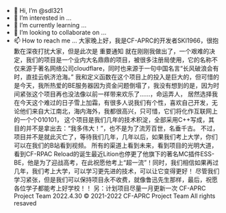 - 👋 Hi, I’m @sdl321
- 👀 I’m interested in ...
- 🌱 I’m currently learning ...
- 💞️ I’m looking to collaborate on ...
- 📫 How to reach me ...
大家晚上好，我是CF-APRC的开发者SKI1966，很抱歉在深夜打扰大家，但是此次是
																															重要通知
  就在刚刚我做出了，一个艰难的决定，我们的项目是一个业内大名鼎鼎的项目，被很多注册局使用，它的名称不仅来源于著名网络公司cloudflare，同时也来源于一句中国名言“长风破浪会有时，直挂云帆济沧海。”
我和定义函数在这个项目上的投入是巨大的，但可惜的是今天，我所热爱的BE服务器因为资金问题倒塌了，我没有想到的是，因为时间紧张这个项目再也没法像以前一样带来欢乐了......，命运弄人，
居然选择我在今天这个难过的日子雪上加霜，有很多人说我们有个性，喜欢自己开发，无论他们来自大江南北，海内海外，我都很高兴，只可惜，它们将化作互联网上的一个个010101，
这个项目是我们几年的技术积淀，全部采用C++写成，其目的并不是拿出去：“我多伟大！”，也不是为了流芳百世，名垂千古。
  不过，项目并不是就此灭亡了，等待我们几年，几年以后，如果我们考上大学，你们可以在我们的B站看到视频。
所有的渠道上看到未来，看到项目的光明大道，看到CF-RPAC Reload的诞生最近Lition也停更了他旗下的著名MC插件ESS-BE，他是为了迎战高考，在此祝愿他考上“超一流”！同时，我们相信如果再过
几年，我们考上大学，可以学习更先进的技术，可以让它变得更好！
尽管我们学习紧张，但是我们可以保持项目永不收费，就像鲁迅先生那样，最后，祝愿各位学子都能考上好学校！！
另：计划项目尽量一月更新一次
                                                                                                                                    CF-APRC Project Team 
											                                                      2022.4.30
© 2021-2022 CF-APRC Project Team  All rights resaved																      

